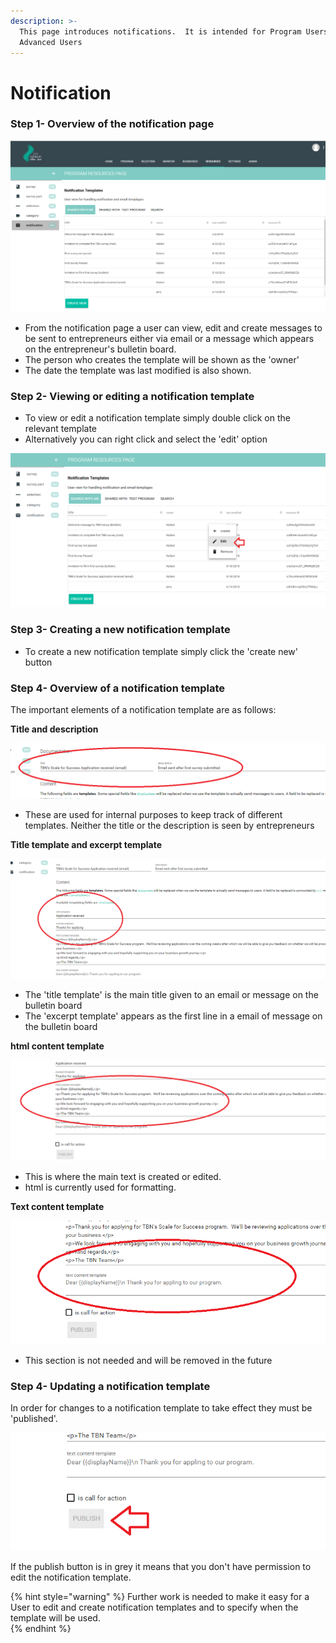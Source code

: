 ```yaml
---
description: >-
  This page introduces notifications.  It is intended for Program Users and
  Advanced Users
---
```


# Notification

### Step 1- Overview of the notification page

![](../../../.gitbook/assets/image%20%2817%29.png)

* From the notification page a user can view, edit and create messages to be sent to entrepreneurs either via email or a message which appears on the entrepreneur's bulletin board.
* The person who creates the template will be shown as the 'owner' 
* The date the template was last modified is also shown.

### Step 2- Viewing or editing a notification template

* To view or edit a notification template simply double click on the relevant template
* Alternatively you can right click and select the 'edit' option

![](../../../.gitbook/assets/image%20%2816%29.png)

### Step 3- Creating a new notification template

* To create a new notification template simply click the 'create new' button

### Step 4- Overview of a notification template

The important elements of a notification template are as follows:

**Title and description**

![](../../../.gitbook/assets/image%20%2811%29.png)

* These are used for internal purposes to keep track of different templates.  Neither the title or the description is seen by entrepreneurs

**Title template and excerpt template** 

![](../../../.gitbook/assets/image%20%284%29.png)

* The 'title template' is the main title given to an email or message on the bulletin board
* The 'excerpt template' appears as the first line in a email of message on the bulletin board

**html content template**

![](../../../.gitbook/assets/image%20%2813%29.png)

* This is where the main text is created or edited.
* html is currently used for formatting.  

**Text content template**

![](../../../.gitbook/assets/image%20%2823%29.png)

* This section is not needed and will be removed in the future

### Step 4- Updating a notification template

In order for changes to a notification template to take effect they must be 'published'.

![](../../../.gitbook/assets/image%20%2810%29.png)

If the publish button is in grey it means that you don't have permission to edit the notification template.

{% hint style="warning" %}
Further work is needed to make it easy for a User to edit and create notification templates and to specify when the template will be used.  
{% endhint %}

